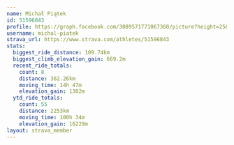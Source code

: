 ```yaml
---
name: Michał Piątek
id: 51596843
profile: https://graph.facebook.com/3089571771067360/picture?height=256&width=256
username: michal-piatek
strava_url: https://www.strava.com/athletes/51596843
stats:
  biggest_ride_distance: 109.74km
  biggest_climb_elevation_gain: 669.2m
  recent_ride_totals:
    count: 8
    distance: 362.26km
    moving_time: 14h 47m
    elevation_gain: 1302m
  ytd_ride_totals:
    count: 55
    distance: 2253km
    moving_time: 100h 34m
    elevation_gain: 16229m
layout: strava_member
--- 
```

